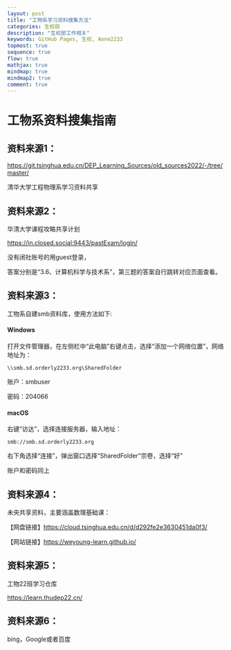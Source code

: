 ```yaml
---
layout: post
title: "工物系学习资料搜集方法"
categories: 生权部
description: "生权部工作相关"
keywords: GitHub Pages, 生权, Aone2233
topmost: true
sequence: true
flow: true
mathjax: true
mindmap: true
mindmap2: true
comment: true
---
```


# 工物系资料搜集指南

## 资料来源1：

https://git.tsinghua.edu.cn/DEP_Learning_Sources/old_sources2022/-/tree/master/

清华大学工程物理系学习资料共享

## 资料来源2：

华清大学课程攻略共享计划

https://in.closed.social:9443/pastExam/login/

没有闭社账号的用guest登录，

答案分别是“3.6、计算机科学与技术系”，第三题的答案自行跳转对应页面查看。

## 资料来源3：

工物系自建smb资料库，使用方法如下:

#### Windows

打开文件管理器，在左侧栏中“此电脑”右键点击，选择“添加一个网络位置”，网络地址为：

`\\smb.sd.orderly2233.org\SharedFolder`

账户：smbuser

密码：204066

#### macOS

右键“访达”，选择连接服务器，输入地址：

`smb://smb.sd.orderly2233.org`

右下角选择“连接”，弹出窗口选择“SharedFolder”宗卷，选择“好”

账户和密码同上

## 资料来源4：

未央共享资料，主要涵盖数理基础课：

【网盘链接】https://cloud.tsinghua.edu.cn/d/d292fe2e3630451da0f3/

【网站链接】https://weyoung-learn.github.io/

## 资料来源5：

工物22班学习仓库

https://learn.thudep22.cn/

## 资料来源6：

bing，Google或者百度